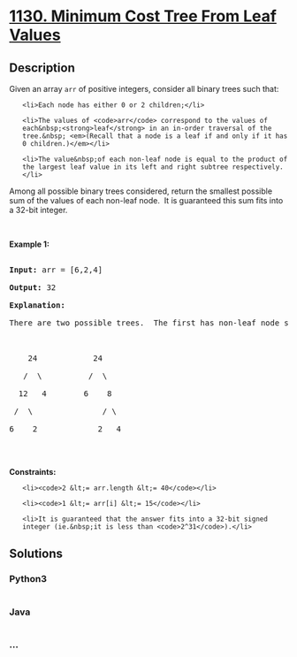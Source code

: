 # [1130. Minimum Cost Tree From Leaf Values](https://leetcode.com/problems/minimum-cost-tree-from-leaf-values)

## Description
<p>Given an array <code>arr</code> of positive integers, consider all binary trees such that:</p>



<ul>

	<li>Each node has either 0 or 2 children;</li>

	<li>The values of <code>arr</code> correspond to the values of each&nbsp;<strong>leaf</strong> in an in-order traversal of the tree.&nbsp; <em>(Recall that a node is a leaf if and only if it has 0 children.)</em></li>

	<li>The value&nbsp;of each non-leaf node is equal to the product of the largest leaf value in its left and right subtree respectively.</li>

</ul>



<p>Among all possible binary trees considered,&nbsp;return the smallest possible sum of the values of each non-leaf node.&nbsp; It is guaranteed this sum fits into a 32-bit integer.</p>



<p>&nbsp;</p>

<p><strong>Example 1:</strong></p>



<pre>

<strong>Input:</strong> arr = [6,2,4]

<strong>Output:</strong> 32

<strong>Explanation:</strong>

There are two possible trees.  The first has non-leaf node sum 36, and the second has non-leaf node sum 32.



    24            24

   /  \          /  \

  12   4        6    8

 /  \               / \

6    2             2   4

</pre>



<p>&nbsp;</p>

<p><strong>Constraints:</strong></p>



<ul>

	<li><code>2 &lt;= arr.length &lt;= 40</code></li>

	<li><code>1 &lt;= arr[i] &lt;= 15</code></li>

	<li>It is guaranteed that the answer fits into a 32-bit signed integer (ie.&nbsp;it is less than <code>2^31</code>).</li>

</ul>


## Solutions


<!-- tabs:start -->

### **Python3**

```python

```

### **Java**

```java

```

### **...**
```

```

<!-- tabs:end -->